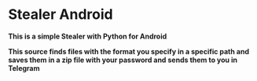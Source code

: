 # Stealer Android 

<b> 
This is a simple Stealer with Python for Android

This source finds files with the format you specify in a specific path and saves them in a zip file with your password and sends them to you in Telegram
</b> 
